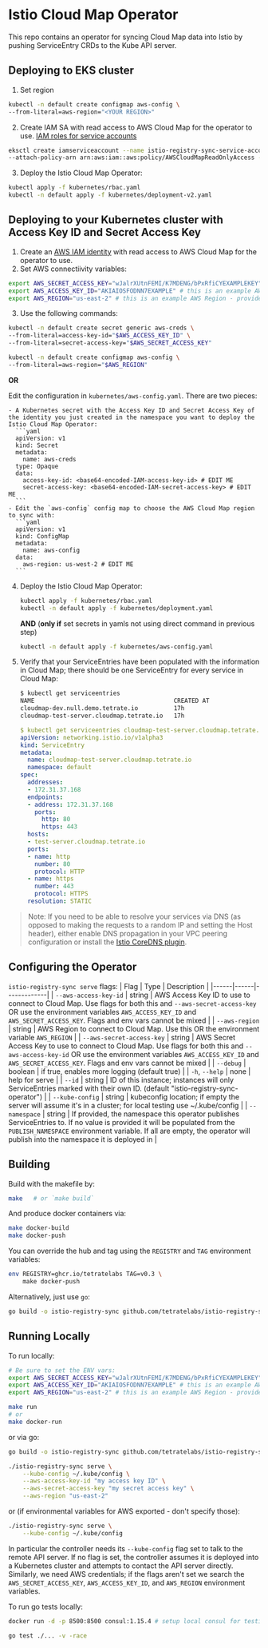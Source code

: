 # Istio Cloud Map Operator

This repo contains an operator for syncing Cloud Map data into Istio by pushing ServiceEntry CRDs to the Kube API server.

## Deploying to EKS cluster

1. Set region
```bash
kubectl -n default create configmap aws-config \
--from-literal=aws-region="<YOUR REGION>"
```
2. Create IAM SA with read access to AWS Cloud Map for the operator to use. [IAM roles for service accounts](https://docs.aws.amazon.com/eks/latest/userguide/iam-roles-for-service-accounts.html)
```bash
eksctl create iamserviceaccount --name istio-registry-sync-service-account --namespace default --cluster <YOUR CLUSTER> --role-name cloudmap-read \
--attach-policy-arn arn:aws:iam::aws:policy/AWSCloudMapReadOnlyAccess --approve
```
3. Deploy the Istio Cloud Map Operator:
```bash
kubectl apply -f kubernetes/rbac.yaml
kubectl -n default apply -f kubernetes/deployment-v2.yaml
```

## Deploying to your Kubernetes cluster with Access Key ID and Secret Access Key

1. Create an [AWS IAM identity](https://docs.aws.amazon.com/IAM/latest/UserGuide/introduction_access-management.html) with read access to AWS Cloud Map for the operator to use.
2. Set AWS connectiivity variables:
```bash
export AWS_SECRET_ACCESS_KEY="wJalrXUtnFEMI/K7MDENG/bPxRfiCYEXAMPLEKEY" # this is an example AWS Secret Access Key - provide yours
export AWS_ACCESS_KEY_ID="AKIAIOSFODNN7EXAMPLE" # this is an example AWS Access Key ID id - provide yours
export AWS_REGION="us-east-2" # this is an example AWS Region - provide yours
```
3. Use the following commands:
```bash
kubectl -n default create secret generic aws-creds \
--from-literal=access-key-id="$AWS_ACCESS_KEY_ID" \
--from-literal=secret-access-key="$AWS_SECRET_ACCESS_KEY"

kubectl -n default create configmap aws-config \
--from-literal=aws-region="$AWS_REGION"
```
**OR**

Edit the configuration in `kubernetes/aws-config.yaml`. There are two pieces:

    - A Kubernetes secret with the Access Key ID and Secret Access Key of the identity you just created in the namespace you want to deploy the Istio Cloud Map Operator:
      ```yaml
      apiVersion: v1
      kind: Secret
      metadata:
        name: aws-creds
      type: Opaque
      data:
        access-key-id: <base64-encoded-IAM-access-key-id> # EDIT ME
        secret-access-key: <base64-encoded-IAM-secret-access-key> # EDIT ME
      ```
    - Edit the `aws-config` config map to choose the AWS Cloud Map region to sync with:
      ```yaml
      apiVersion: v1
      kind: ConfigMap
      metadata:
        name: aws-config
      data:
        aws-region: us-west-2 # EDIT ME
      ```
4. Deploy the Istio Cloud Map Operator:
    ```bash
    kubectl apply -f kubernetes/rbac.yaml 
    kubectl -n default apply -f kubernetes/deployment.yaml
    ```
    **AND** (**only if** set secrets in yamls not using direct command in previous step)
    ```bash
    kubectl -n default apply -f kubernetes/aws-config.yaml
    ```

5. Verify that your ServiceEntries have been populated with the information in Cloud Map; there should be one ServiceEntry for every service in Cloud Map:
    ```bash
    $ kubectl get serviceentries
    NAME                                       CREATED AT
    cloudmap-dev.null.demo.tetrate.io          17h
    cloudmap-test-server.cloudmap.tetrate.io   17h
    ```
    ```yaml
    $ kubectl get serviceentries cloudmap-test-server.cloudmap.tetrate.io -o yaml
    apiVersion: networking.istio.io/v1alpha3
    kind: ServiceEntry
    metadata:
      name: cloudmap-test-server.cloudmap.tetrate.io
      namespace: default
    spec:
      addresses:
      - 172.31.37.168
      endpoints:
      - address: 172.31.37.168
        ports:
          http: 80
          https: 443
      hosts:
      - test-server.cloudmap.tetrate.io
      ports:
      - name: http
        number: 80
        protocol: HTTP
      - name: https
        number: 443
        protocol: HTTPS
      resolution: STATIC
    ```

> Note: If you need to be able to resolve your services via DNS (as opposed to making the requests to a random IP and setting the Host header), either enable DNS propagation in your VPC peering configuration or install the [Istio CoreDNS plugin](https://github.com/istio-ecosystem/istio-coredns-plugin).

## Configuring the Operator

`istio-registry-sync serve` flags:
| Flag | Type | Description |
|------|------|-------------|
| `--aws-access-key-id` | string | AWS Access Key ID to use to connect to Cloud Map. Use flags for both this and `--aws-secret-access-key` OR use the environment variables `AWS_ACCESS_KEY_ID` and `AWS_SECRET_ACCESS_KEY`. Flags and env vars cannot be mixed |
| `--aws-region` | string | AWS Region to connect to Cloud Map. Use this OR the environment variable `AWS_REGION` |
| `--aws-secret-access-key` | string |  AWS Secret Access Key to use to connect to Cloud Map. Use flags for both this and `--aws-access-key-id` OR use the environment variables `AWS_ACCESS_KEY_ID` and `AWS_SECRET_ACCESS_KEY`. Flags and env vars cannot be mixed |
| `--debug` | boolean | if true, enables more logging (default true) |
| `-h`, `--help` | none | help for serve |
| `--id` | string | ID of this instance; instances will only ServiceEntries marked with their own ID. (default "istio-registry-sync-operator") |
| `--kube-config` | string | kubeconfig location; if empty the server will assume it's in a cluster; for local testing use ~/.kube/config |
| `--namespace` | string | If provided, the namespace this operator publishes ServiceEntries to. If no value is provided it will be populated from the `PUBLISH_NAMESPACE` environment variable. If all are empty, the operator will publish into the namespace it is deployed in |

## Building

Build with the makefile by:
```bash
make   # or `make build`
```

And produce docker containers via:
```bash
make docker-build
make docker-push
```
You can override the hub and tag using the `REGISTRY` and `TAG` environment variables:

```bash
env REGISTRY=ghcr.io/tetratelabs TAG=v0.3 \
    make docker-push
```


Alternatively, just use `go`:
```bash
go build -o istio-registry-sync github.com/tetratelabs/istio-registry-sync/cmd/istio-registry-sync
``` 

## Running Locally

To run locally:
```bash
# Be sure to set the ENV vars:
export AWS_SECRET_ACCESS_KEY="wJalrXUtnFEMI/K7MDENG/bPxRfiCYEXAMPLEKEY" # this is an example AWS Secret Access Key - provide yours
export AWS_ACCESS_KEY_ID="AKIAIOSFODNN7EXAMPLE" # this is an example AWS Access Key ID id - provide yours
export AWS_REGION="us-east-2" # this is an example AWS Region - provide yours

make run
# or
make docker-run
```

or via go:
```bash
go build -o istio-registry-sync github.com/tetratelabs/istio-registry-sync/cmd/istio-registry-sync

./istio-registry-sync serve \
    --kube-config ~/.kube/config \
    --aws-access-key-id "my access key ID" \
    --aws-secret-access-key "my secret access key" \
    --aws-region "us-east-2"
 ```
or (if environmental variables for AWS exported - don't specify those):   
```bash
./istio-registry-sync serve \
    --kube-config ~/.kube/config 
```

In particular the controller needs its `--kube-config` flag set to talk to the remote API server. If no flag is set, the controller assumes it is deployed into a Kubernetes cluster and attempts to contact the API server directly. Similarly, we need AWS credentials; if the flags aren't set we search the `AWS_SECRET_ACCESS_KEY`, `AWS_ACCESS_KEY_ID`, and `AWS_REGION` environment variables.


To run go tests locally:
```bash
docker run -d -p 8500:8500 consul:1.15.4 # setup local consul for testing pkg/consul

go test ./... -v -race
```
